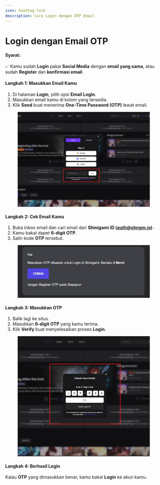 ```yaml
---
icon: hashtag-lock
description: Cara Login dengan OTP Email
---
```


# Login dengan Email OTP

#### Syarat:

✅ Kamu sudah **Login** pakai **Social Media** dengan **email yang sama**, atau sudah **Register** dan **konfirmasi email**.

#### Langkah 1: Masukkan Email Kamu

1. Di halaman **Login**, pilih opsi **Email Login**.
2. Masukkan email kamu di kolom yang tersedia.
3. Klik **Send** buat menerima **One-Time Password (OTP)** lewat email.

<figure><img src="../.gitbook/assets/02-email-otp.png" alt="" width="563"><figcaption></figcaption></figure>

#### Langkah 2: Cek Email Kamu

1. Buka inbox email dan cari email dari **Shinigami ID (auth@shngm.io)** .
2. Kamu bakal dapet **6-digit OTP**.
3. Salin kode **OTP** tersebut.

<figure><img src="../.gitbook/assets/02-email-otp-3.jpg" alt="" width="563"><figcaption></figcaption></figure>

#### Langkah 3: Masukkan OTP

1. Balik lagi ke situs.
2. Masukkan **6-digit OTP** yang kamu terima.
3. Klik **Verify** buat menyelesaikan proses **Login**.

<figure><img src="../.gitbook/assets/02-email-otp-4.jpg" alt="" width="563"><figcaption></figcaption></figure>

#### Langkah 4: Berhasil Login

Kalau **OTP** yang dimasukkan benar, kamu bakal **Login** ke akun kamu.
